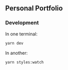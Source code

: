 ## Personal Portfolio

### Development

In one terminal:

```sh
yarn dev
```

In another:

```sh
yarn styles:watch
```
